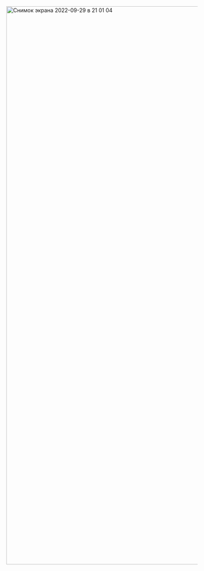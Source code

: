 <img width="1472" alt="Снимок экрана 2022-09-29 в 21 01 04" src="https://user-images.githubusercontent.com/82258634/193109890-69d7fbef-fbf2-494f-8d85-c7e588296c85.png">

